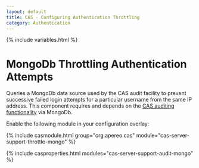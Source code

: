 ```yaml
---
layout: default
title: CAS - Configuring Authentication Throttling
category: Authentication
---
```

{% include variables.html %}

# MongoDb Throttling Authentication Attempts

Queries a MongoDb data source used by the CAS audit facility to 
prevent successive failed login attempts for a particular username 
from the same IP address. This component requires and depends on 
the [CAS auditing functionality](../audits/Audits-MongoDb.html) via MongoDb.

Enable the following module in your configuration overlay:

{% include casmodule.html group="org.apereo.cas" module="cas-server-support-throttle-mongo" %}

{% include casproperties.html modules="cas-server-support-audit-mongo" %}

